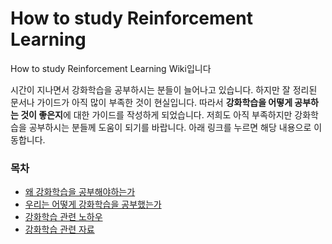 # How to study Reinforcement Learning
How to study Reinforcement Learning Wiki입니다

시간이 지나면서 강화학습을 공부하시는 분들이 늘어나고 있습니다. 
하지만 잘 정리된 문서나 가이드가 아직 많이 부족한 것이 현실입니다. 
따라서 **강화학습을 어떻게 공부하는 것이 좋은지**에 대한 가이드를 작성하게 되었습니다. 저희도 아직 부족하지만 강화학습을 공부하시는 분들께 도움이 되기를 바랍니다. 아래 링크를 누르면 해당 내용으로 이동합니다.

### 목차
- [왜 강화학습을 공부해야하는가](https://github.com/reinforcement-learning-kr/how_to_study_rl/wiki/%EC%99%9C-%EA%B0%95%ED%99%94%ED%95%99%EC%8A%B5%EC%9D%84-%EA%B3%B5%EB%B6%80%ED%95%B4%EC%95%BC-%ED%95%98%EB%8A%94%EA%B0%80)
- [우리는 어떻게 강화학습을 공부했는가](https://github.com/reinforcement-learning-kr/how_to_study_rl/wiki/%EC%9A%B0%EB%A6%AC%EB%8A%94-%EC%96%B4%EB%96%BB%EA%B2%8C-%EA%B0%95%ED%99%94%ED%95%99%EC%8A%B5%EC%9D%84-%EA%B3%B5%EB%B6%80%ED%96%88%EB%8A%94%EA%B0%80)
- [강화학습 관련 노하우](https://github.com/reinforcement-learning-kr/how_to_study_rl/wiki/%EA%B0%95%ED%99%94%ED%95%99%EC%8A%B5-%EA%B4%80%EB%A0%A8-%EB%85%B8%ED%95%98%EC%9A%B0)
- [강화학습 관련 자료](https://github.com/reinforcement-learning-kr/how_to_study_rl/wiki/%EA%B0%95%ED%99%94%ED%95%99%EC%8A%B5-%EA%B4%80%EB%A0%A8-%EC%9E%90%EB%A3%8C)
